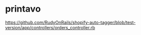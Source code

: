 # printavo

https://github.com/RudyOnRails/shopify-auto-tagger/blob/test-version/app/controllers/orders_controller.rb
